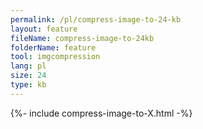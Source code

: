 ```yaml
---
permalink: /pl/compress-image-to-24-kb
layout: feature
fileName: compress-image-to-24kb
folderName: feature
tool: imgcompression
lang: pl
size: 24
type: kb
---
```


{%- include compress-image-to-X.html -%}
